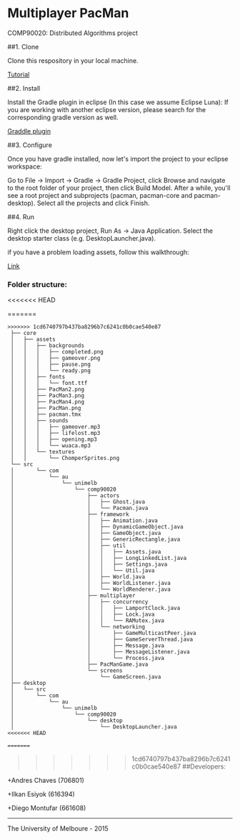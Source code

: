 # Multiplayer PacMan
COMP90020: Distributed Algorithms project

##1. Clone

Clone this respository in your local machine.

[Tutorial](https://help.github.com/articles/importing-a-git-repository-using-the-command-line/)

##2. Install

Install the Gradle plugin in eclipse (In this case we assume Eclipse Luna):
If you are working with another eclipse version, please search for the corresponding gradle version as well.

[Graddle plugin](http://marketplace.eclipse.org/content/gradle-integration-eclipse-44#.VB_gPGOMl40)

##3. Configure

Once you have gradle installed, now let's import the project to your eclipse workspace:

Go to File -> Import -> Gradle -> Gradle Project, click Browse and navigate to the root folder of your project, 
then click Build Model. After a while, you'll see a root project and subprojects (pacman, pacman-core and pacman-desktop). 
Select all the projects and click Finish.

##4. Run

Right click the desktop project, Run As -> Java Application. Select the desktop starter class (e.g. DesktopLauncher.java).

if you have a problem loading assets, follow this walkthrough:

[Link](http://stackoverflow.com/questions/22822767/new-libgdx-setup-receive-file-not-found)

### Folder structure:
<<<<<<< HEAD

=======
```
>>>>>>> 1cd6740797b437ba8296b7c6241c0b0cae540e87
 ├── core
 │   ├── assets
 │   │   ├── backgrounds
 │   │   │   ├── completed.png
 │   │   │   ├── gameover.png
 │   │   │   ├── pause.png
 │   │   │   └── ready.png
 │   │   ├── fonts
 │   │   │   └── font.ttf
 │   │   ├── PacMan2.png
 │   │   ├── PacMan3.png
 │   │   ├── PacMan4.png
 │   │   ├── PacMan.png
 │   │   ├── pacman.tmx
 │   │   ├── sounds
 │   │   │   ├── gameover.mp3
 │   │   │   ├── lifelost.mp3
 │   │   │   ├── opening.mp3
 │   │   │   └── wuaca.mp3
 │   │   └── textures
 │   │       └── ChomperSprites.png
 └── src
 │       └── com
 │           └── au
 │               └── unimelb
 │                   └── comp90020
 │                       ├── actors
 │                       │   ├── Ghost.java
 │                       │   └── Pacman.java
 │                       ├── framework
 │                       │   ├── Animation.java
 │                       │   ├── DynamicGameObject.java
 │                       │   ├── GameObject.java
 │                       │   ├── GenericRectangle.java
 │                       │   ├── util
 │                       │   │   ├── Assets.java
 │                       │   │   ├── LongLinkedList.java
 │                       │   │   ├── Settings.java
 │                       │   │   └── Util.java
 │                       │   ├── World.java
 │                       │   ├── WorldListener.java
 │                       │   └── WorldRenderer.java
 │                       ├── multiplayer
 │                       │   ├── concurrency
 │                       │   │   ├── LamportClock.java
 │                       │   │   ├── Lock.java
 │                       │   │   └── RAMutex.java
 │                       │   └── networking
 │                       │       ├── GameMulticastPeer.java
 │                       │       ├── GameServerThread.java
 │                       │       ├── Message.java
 │                       │       ├── MessageListener.java
 │                       │       └── Process.java
 │                       ├── PacManGame.java
 │                       └── screens
 │                           └── GameScreen.java
 ├── desktop
 │   └── src
 │       └── com
 │           └── au
 │               └── unimelb
 │                   └── comp90020
 │                       └── desktop
 │                           └── DesktopLauncher.java
<<<<<<< HEAD
 
=======
```
>>>>>>> 1cd6740797b437ba8296b7c6241c0b0cae540e87
##Developers:

+Andres Chaves (706801)

+Ilkan Esiyok (616394)

+Diego Montufar (661608)

______________________________________________________________________________________________________
The University of Melboure - 2015
